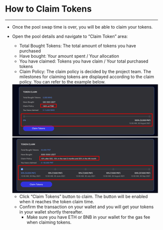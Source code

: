 # How to Claim Tokens

---

* Once the pool swap time is over, you will be able to claim your tokens.
* Open the pool details and navigate to “Claim Token” area:
  * Total Bought Tokens: The total amount of tokens you have purchased
  * Have bought: Your amount spent / Your allocation
  * You have claimed: Tokens you have claim / Your total purchased tokens
  * Claim Policy: The claim policy is decided by the project team.  The milestones for claiming tokens are displayed according to the claim policy. You can refer to the example below.

  <img src="./image6.png" width="700"/>
  <img src="./image11.png" width="700"/>

  * Click “Claim Tokens” button to claim.  The button will be enabled when it reaches the token claim time.
  * Confirm the transaction on your wallet and you will get your tokens in your wallet shortly thereafter.
    * Make sure you have ETH or BNB in your wallet for the gas fee when claiming tokens.